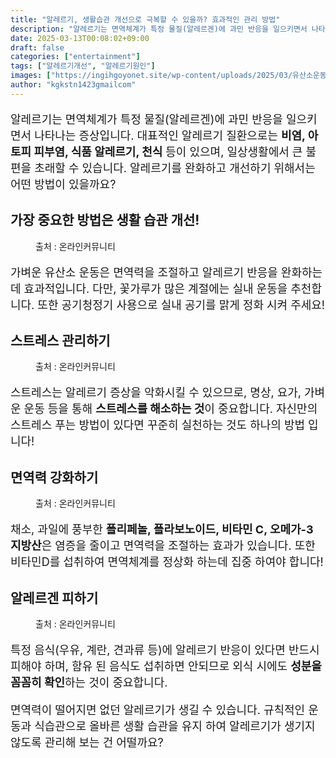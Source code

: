 ```yaml
---
title: "알레르기, 생활습관 개선으로 극복할 수 있을까? 효과적인 관리 방법"
description: "알레르기는 면역체계가 특정 물질(알레르겐)에 과민 반응을 일으키면서 나타나는 증상입니다. 대표적인 알레르기 질환으로는 비염, 아토피 피부염, 식품 알레르기, 천식 등이 있으며, 일상생활에서 큰 불편을 초래할 수 있습니다. 알레르기를 완화하고 개선하기 위해서는 어떤 방법"
date: 2025-03-13T00:08:02+09:00
draft: false
categories: ["entertainment"]
tags: ["알레르기개선", "알레르기원인"]
images: ["https://ingihgoyonet.site/wp-content/uploads/2025/03/유산소운동-683x1024.jpg", "https://ingihgoyonet.site/wp-content/uploads/2025/03/스트레스관리-1024x683.jpg", "https://ingihgoyonet.site/wp-content/uploads/2025/03/요가효능-1024x683.jpg", "https://ingihgoyonet.site/wp-content/uploads/2025/03/알레르기-1024x685.jpg"]
author: "kgkstn1423gmailcom"
---
```


<p style="font-size:18px">알레르기는 면역체계가 특정 물질(알레르겐)에 과민 반응을 일으키면서 나타나는 증상입니다. 대표적인 알레르기 질환으로는 <strong>비염, 아토피 피부염, 식품 알레르기, 천식</strong> 등이 있으며, 일상생활에서 큰 불편을 초래할 수 있습니다. 알레르기를 완화하고 개선하기 위해서는 어떤 방법이 있을까요?</p> <h2 >가장 중요한 방법은 생활 습관 개선!</h2> <figure ><img src="https://ingihgoyonet.site/wp-content/uploads/2025/03/유산소운동-683x1024.jpg" alt="" style="aspect-ratio:16/9;object-fit:cover"/><figcaption >출처 : 온라인커뮤니티</figcaption></figure> <p style="font-size:18px">가벼운 유산소 운동은 면역력을 조절하고 알레르기 반응을 완화하는 데 효과적입니다. 다만, 꽃가루가 많은 계절에는 실내 운동을 추천합니다. 또한 공기청정기 사용으로 실내 공기를 맑게 정화 시켜 주세요!</p> <h2 >스트레스 관리하기</h2> <figure ><img src="https://ingihgoyonet.site/wp-content/uploads/2025/03/스트레스관리-1024x683.jpg" alt="" style="aspect-ratio:16/9;object-fit:cover"/><figcaption >출처 : 온라인커뮤니티</figcaption></figure> <p style="font-size:18px">스트레스는 알레르기 증상을 악화시킬 수 있으므로, 명상, 요가, 가벼운 운동 등을 통해 <strong>스트레스를 해소하는 것</strong>이 중요합니다. 자신만의 스트레스 푸는 방법이 있다면 꾸준히 실천하는 것도 하나의 방법 입니다!</p> <h2 >면역력 강화하기</h2> <figure ><img src="https://ingihgoyonet.site/wp-content/uploads/2025/03/요가효능-1024x683.jpg" alt="" style="aspect-ratio:16/9;object-fit:cover"/><figcaption >출처 : 온라인커뮤니티</figcaption></figure> <p style="font-size:18px">채소, 과일에 풍부한 <strong>폴리페놀, 플라보노이드, 비타민 C, 오메가-3 지방산</strong>은 염증을 줄이고 면역력을 조절하는 효과가 있습니다. 또한 비타민D를 섭취하여 면역체계를 정상화 하는데 집중 하여야 합니다! </p> <h2 >알레르겐 피하기</h2> <figure ><img src="https://ingihgoyonet.site/wp-content/uploads/2025/03/알레르기-1024x685.jpg" alt="" style="aspect-ratio:16/9;object-fit:cover"/><figcaption >출처 : 온라인커뮤니티</figcaption></figure> <p style="font-size:18px">특정 음식(우유, 계란, 견과류 등)에 알레르기 반응이 있다면 반드시 피해야 하며, 함유 된 음식도 섭취하면 안되므로 외식 시에도 <strong>성분을 꼼꼼히 확인</strong>하는 것이 중요합니다. </p> <p style="font-size:18px">면역력이 떨어지면 없던 알레르기가 생길 수 있습니다. 규칙적인 운동과 식습관으로 올바른 생활 습관을 유지 하여 알레르기가 생기지 않도록 관리해 보는 건 어떨까요?</p>